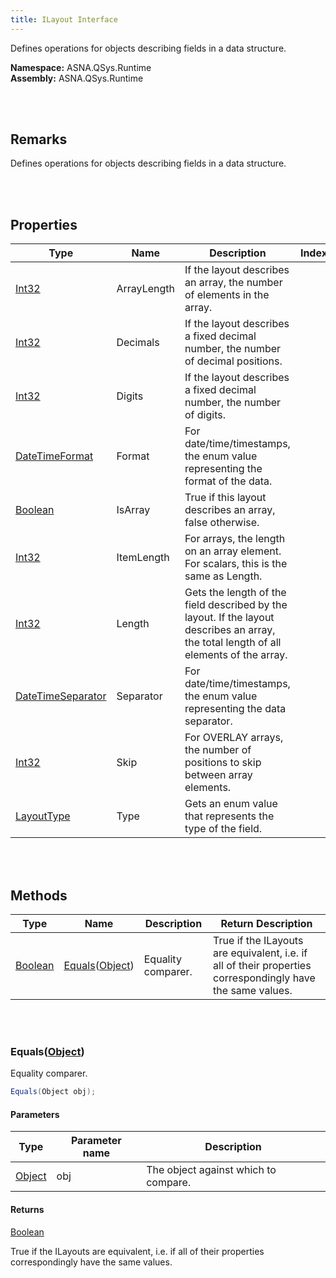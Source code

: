 ```yaml
---
title: ILayout Interface
---
```


Defines operations for objects describing fields in a data structure.

**Namespace:** ASNA.QSys.Runtime <br/>
**Assembly:** ASNA.QSys.Runtime

<br>
<br>

## Remarks

Defines operations for objects describing fields in a data structure.

[//]: # ($$TODO: Complete the Remarks section.)

<br>
<br>

## Properties

| Type | Name | Description | Indexer
| --- | --- | --- | --- 
| [Int32](https://docs.microsoft.com/en-us/dotnet/api/system.int32) | ArrayLength | If the layout describes an array, the number of elements in the array. | 
| [Int32](https://docs.microsoft.com/en-us/dotnet/api/system.int32) | Decimals | If the layout describes a fixed decimal number, the number of decimal positions. | 
| [Int32](https://docs.microsoft.com/en-us/dotnet/api/system.int32) | Digits | If the layout describes a fixed decimal number, the number of digits. | 
| [DateTimeFormat](/reference/datagate-client/date-time-format-enumeration.html) | Format | For date/time/timestamps, the enum value representing the format of the data. | 
| [Boolean](https://docs.microsoft.com/en-us/dotnet/api/system.boolean) | IsArray | True if this layout describes an array, false otherwise. | 
| [Int32](https://docs.microsoft.com/en-us/dotnet/api/system.int32) | ItemLength | For arrays, the length on an array element. For scalars, this is the same as Length. | 
| [Int32](https://docs.microsoft.com/en-us/dotnet/api/system.int32) | Length | Gets the length of the field described by the layout. If the layout describes an array, the total length of all elements of the array. | 
| [DateTimeSeparator](/reference/asna-qsys-runtime/classes/date-time-separator.html) | Separator | For date/time/timestamps, the enum value representing the data separator. | 
| [Int32](https://docs.microsoft.com/en-us/dotnet/api/system.int32) | Skip | For OVERLAY arrays, the number of positions to skip between array elements. | 
| [LayoutType](/reference/asna-qsys-runtime/classes/layout-type.html) | Type | Gets an enum value that represents the type of the field. | 

<br>
<br>

## Methods

| Type | Name | Description | Return Description 
| --- | --- | --- | --- 
| [Boolean](https://docs.microsoft.com/en-us/dotnet/api/system.boolean) | [Equals](#equalsobject)([Object](https://docs.microsoft.com/en-us/dotnet/api/system.object)) | Equality comparer. | True if the ILayouts are equivalent, i.e. if all of their properties correspondingly have the same values.

<br>
<br>

### Equals([Object](https://docs.microsoft.com/en-us/dotnet/api/system.object))

Equality comparer.

```cs
Equals(Object obj);
```

#### Parameters

| Type | Parameter name | Description
| --- | --- | ---
| [Object](https://docs.microsoft.com/en-us/dotnet/api/system.object) | obj | The object against which to compare. 

#### Returns

[Boolean](https://docs.microsoft.com/en-us/dotnet/api/system.boolean)

True if the ILayouts are equivalent, i.e. if all of their properties correspondingly have the same values.


<br>
<br>

